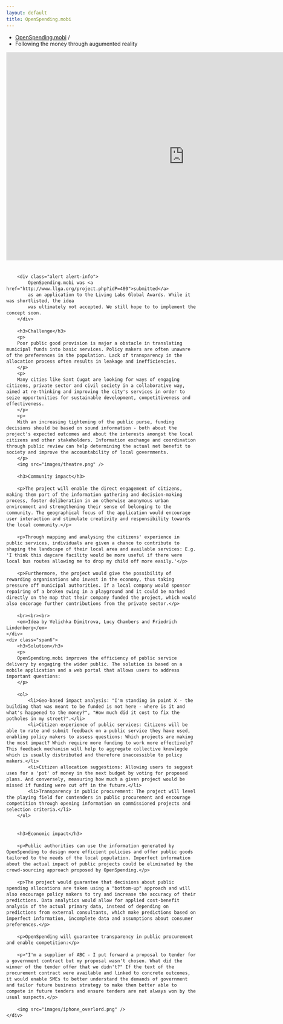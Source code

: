 ```yaml
---
layout: default
title: OpenSpending.mobi
---
```


<ul class="breadcrumb">
    <li>
        <i class="icon-eye-open"></i>
        <a href="index.html">OpenSpending.mobi</a>
        <span class="divider">/</span>
    </li>
    <li class="active">Following the money through augumented reality</li>
</ul>

<div class="row">
    <div class="span12">
        <iframe src="http://player.vimeo.com/video/41036716" width="940" height="550" frameborder="0" webkitAllowFullScreen="true" mozallowfullscreen="true" allowFullScreen="true"></iframe>
    </div>
</div>

<br/>

<div class="row">
    <div class="span6">

        <div class="alert alert-info">
            OpenSpending.mobi was <a href="http://www.llga.org/project.php?idP=480">submitted</a>
            as an application to the Living Labs Global Awards. While it was shortlisted, the idea 
            was ultimately not accepted. We still hope to to implement the concept soon.
        </div>

        <h3>Challenge</h3>
        <p>
        Poor public good provision is major a obstacle in translating municipal funds into basic services. Policy makers are often unaware of the preferences in the population. Lack of transparency in the allocation process often results in leakage and inefficiencies. 
        </p>
        <p>
        Many cities like Sant Cugat are looking for ways of engaging citizens, private sector and civil society in a collaborative way, aimed at re-thinking and improving the city's services in order to seize opportunities for sustainable development, competitiveness and effectiveness.
        </p>
        <p>
        With an increasing tightening of the public purse, funding decisions should be based on sound information - both about the project's expected outcomes and about the interests amongst the local citizens and other stakeholders. Information exchange and coordination through public review can help determining the actual net benefit to society and improve the accountability of local governments.
        </p>
        <img src="images/theatre.png" />

        <h3>Community impact</h3>

        <p>The project will enable the direct engagement of citizens, making them part of the information gathering and decision-making process, foster deliberation in an otherwise anonymous urban environment and strengthening their sense of belonging to the community. The geographical focus of the application would encourage user interaction and stimulate creativity and responsibility towards the local community.</p>

        <p>Through mapping and analysing the citizens' experience in public services, individuals are given a chance to contribute to shaping the landscape of their local area and available services: E.g. 'I think this daycare facility would be more useful if there were local bus routes allowing me to drop my child off more easily.'</p>

        <p>Furthermore, the project would give the possibility of rewarding organisations who invest in the economy, thus taking pressure off municipal authorities. If a local company would sponsor repairing of a broken swing in a playground and it could be marked directly on the map that their company funded the project, which would also encorage further contributions from the private sector.</p>

        <br><br><br>
        <em>Idea by Velichka Dimitrova, Lucy Chambers and Friedrich Lindenberg</em>
    </div>
    <div class="span6">
        <h3>Solution</h3>
        <p>
        OpenSpending.mobi improves the efficiency of public service delivery by engaging the wider public. The solution is based on a mobile application and a web portal that allows users to address important questions:
        </p>

        <ol>
            <li>Geo-based impact analysis: "I'm standing in point X - the building that was meant to be funded is not here - where is it and what's happened to the money?", "How much did it cost to fix the potholes in my street?".</li>
            <li>Citizen experience of public services: Citizens will be able to rate and submit feedback on a public service they have used, enabling policy makers to assess questions: Which projects are making the most impact? Which require more funding to work more effectively? This feedback mechanism will help to aggregate collective knowlegde which is usually distributed and therefore inaccessible to policy makers.</li>
            <li>Citizen allocation suggestions: Allowing users to suggest uses for a 'pot' of money in the next budget by voting for proposed plans. And conversely, measuring how much a given project would be missed if funding were cut off in the future.</li>
            <li>Transparency in public procurement: The project will level the playing field for contenders in public procurement and encourage competition through opening information on commissioned projects and selection criteria.</li>
        </ol>  


        <h3>Economic impact</h3>

        <p>Public authorities can use the information generated by OpenSpending to design more efficient policies and offer public goods tailored to the needs of the local population. Imperfect information about the actual impact of public projects could be eliminated by the crowd-sourcing approach proposed by OpenSpending.</p>

        <p>The project would guarantee that decisions about public spending allocations are taken using a "bottom-up" approach and will also encourage policy makers to try and increase the accuracy of their predictions. Data analytics would allow for applied cost-benefit analysis of the actual primary data, instead of depending on predictions from external consultants, which make predictions based on imperfect information, incomplete data and assumptions about consumer preferences.</p>

        <p>OpenSpending will guarantee transparency in public procurement and enable competition:</p>

        <p>"I'm a supplier of ABC - I put forward a proposal to tender for a government contract but my proposal wasn't chosen. What did the winner of the tender offer that we didn't?" If the text of the procurement contract were available and linked to concrete outcomes, it would enable SMEs to better understand the demands of government and tailor future business strategy to make them better able to compete in future tenders and ensure tenders are not always won by the usual suspects.</p>

        <img src="images/iphone_overlord.png" />
    </div>
</div>










